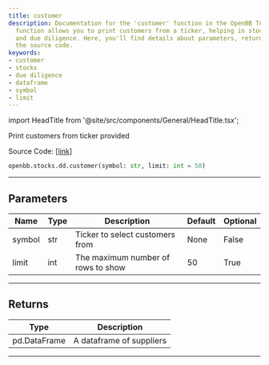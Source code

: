```yaml
---
title: customer
description: Documentation for the 'customer' function in the OpenBB Terminal. This
  function allows you to print customers from a ticker, helping in stock analysis
  and due diligence. Here, you'll find details about parameters, return values, and
  the source code.
keywords:
- customer
- stocks
- due diligence
- dataframe
- symbol
- limit
---
```


import HeadTitle from '@site/src/components/General/HeadTitle.tsx';

<HeadTitle title="stocks.dd.customer - Reference | OpenBB SDK Docs" />

Print customers from ticker provided

Source Code: [[link](https://github.com/OpenBB-finance/OpenBBTerminal/tree/main/openbb_terminal/stocks/due_diligence/csimarket_model.py#L66)]

```python
openbb.stocks.dd.customer(symbol: str, limit: int = 50)
```

---

## Parameters

| Name | Type | Description | Default | Optional |
| ---- | ---- | ----------- | ------- | -------- |
| symbol | str | Ticker to select customers from | None | False |
| limit | int | The maximum number of rows to show | 50 | True |


---

## Returns

| Type | Description |
| ---- | ----------- |
| pd.DataFrame | A dataframe of suppliers |
---

